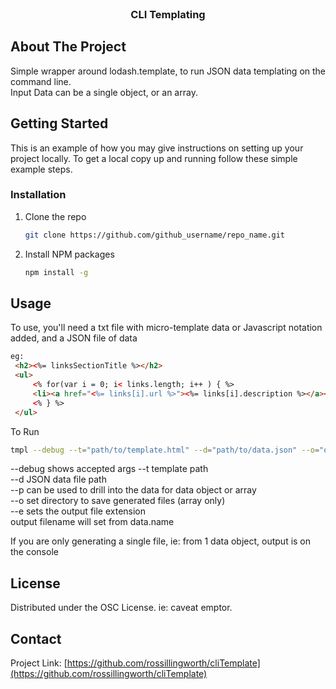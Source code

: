 
<br />
<div align="center">

<h3 align="center">CLI Templating</h3>

</div>







## About The Project


Simple wrapper around lodash.template, to run JSON data templating on the command line.  
Input Data can be a single object, or an array. 


## Getting Started

This is an example of how you may give instructions on setting up your project locally.
To get a local copy up and running follow these simple example steps.


### Installation

1. Clone the repo
   ```sh
   git clone https://github.com/github_username/repo_name.git
   ```
2. Install NPM packages
   ```sh
   npm install -g
   ```


## Usage

To use, you'll need a txt file with micro-template data or Javascript notation added, and a JSON file of data
   ```html
eg:   
    <h2><%= linksSectionTitle %></h2>
    <ul>
        <% for(var i = 0; i< links.length; i++ ) { %>
        <li><a href="<%= links[i].url %>"><%= links[i].description %></a></li>
        <% } %>
    </ul>
   ```



To Run
   ```sh
   tmpl --debug --t="path/to/template.html" --d="path/to/data.json" --o="output/path/directory" --e=".html"
   ```

--debug shows accepted args
--t template path  
--d JSON data file path  
--p can be used to drill into the data for data object or array  
--o set directory to save generated files (array only)  
--e sets the output file extension   
output filename will set from data.name  

If you are only generating a single file, ie: from 1 data object, output is on the console

<!-- LICENSE -->
## License

Distributed under the OSC License. ie: caveat emptor.





<!-- CONTACT -->
## Contact

Project Link: [https://github.com/rossillingworth/cliTemplate](https://github.com/rossillingworth/cliTemplate)

